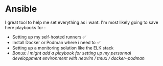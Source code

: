 # Ansible
I great tool to help me set everything as i want.
I'm most likely going to save here playbooks for :
 - Setting up my self-hosted runners ✅
 - Install Docker or Podman where i need to ✅
 - Setting up a monitoring solution like the ELK stack
 - *Bonus: i might add a playbook for setting up my personnal developpment environment with neovim / tmux / docker~podman*
